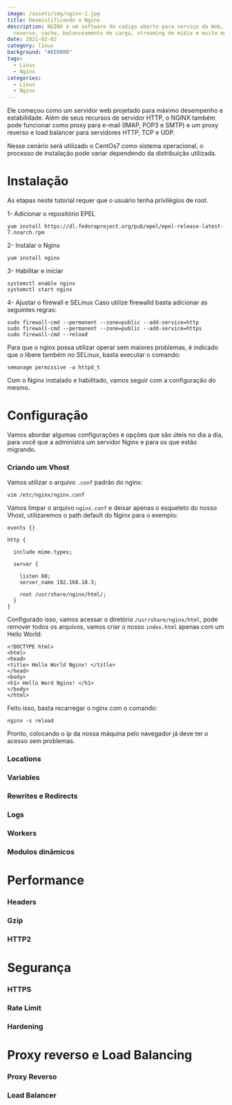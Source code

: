 ```yaml
---
image: /assets/img/nginx-1.jpg
title: Desmistificando o Nginx
description: NGINX é um software de código aberto para serviço da Web, proxy
  reverso, cache, balanceamento de carga, streaming de mídia e muito mais.
date: 2021-02-02
category: linux
background: "#EE0000"
tags:
  - Linux
  - Nginx
categories:
  - Linux
  - Nginx
---
```


Ele começou como um servidor web projetado para máximo desempenho e estabilidade. Além de seus recursos de servidor HTTP, o NGINX também pode funcionar como proxy para e-mail (IMAP, POP3 e SMTP) e um proxy reverso e load balancer para servidores HTTP, TCP e UDP.

Nesse cenário será utilizado o CentOs7 como sistema operacional, o processo de instalação pode variar dependendo da distribuição utilizada. 

# Instalação

As etapas neste tutorial requer que o usuário tenha privilégios de root.

1- Adicionar o repositório EPEL
```
yum install https://dl.fedoraproject.org/pub/epel/epel-release-latest-7.noarch.rpm
```

2- Instalar o Nginx
```
yum install nginx
```

3- Habilitar e iniciar
```
systemctl enable nginx
systemctl start nginx
```

4- Ajustar o firewall e SELinux
Caso utilize firewalld basta adicionar as seguintes regras:
```
sudo firewall-cmd --permanent --zone=public --add-service=http
sudo firewall-cmd --permanent --zone=public --add-service=https
sudo firewall-cmd --reload
```

Para que o nginx possa utilizar operar sem maiores problemas, é indicado que o libere também no SELinux, basta executar o comando:

```
semanage permissive -a httpd_t
```

Com o Nginx instalado e habilitado, vamos seguir com a configuração do mesmo.


# Configuração

Vamos abordar algumas configurações e opções que são úteis no dia a dia, para você que a administra um servidor Nginx e para os que estão migrando. 

### Criando um Vhost
Vamos utilizar o arquivo `.conf` padrão do nginx:

```
vim /etc/nginx/nginx.conf
```

Vamos limpar o arquivo `nginx.conf` e deixar apenas o esqueleto do nosso Vhost, utilizaremos o path default do Nginx para o exemplo:

```
events {}

http {

  include mime.types;

  server {

    listen 80;
    server_name 192.168.18.3;

    root /usr/share/nginx/html/;
  }
}
``` 

Configurado isso, vamos acessar o diretório `/usr/share/nginx/html`, pode remover todos os arquivos, vamos criar o nosso `index.html` apenas com um Hello World:

```
<!DOCTYPE html>
<html>
<head>
<title> Hello World Nginx! </title>
</head>
<body>
<h1> Hello Word Nginx! </h1>
</body>
</html>
```

Feito isso, basta recarregar o nginx com o comando:

```
nginx -s reload
```

Pronto, colocando o ip da nossa máquina pelo navegador já deve ter o acesso sem problemas.
 
### Locations
### Variables
### Rewrites e Redirects
### Logs
### Workers
### Modulos dinâmicos

# Performance

### Headers
### Gzip
### HTTP2

# Segurança

### HTTPS
### Rate Limit
### Hardening

# Proxy reverso e Load Balancing

### Proxy Reverso
### Load Balancer
